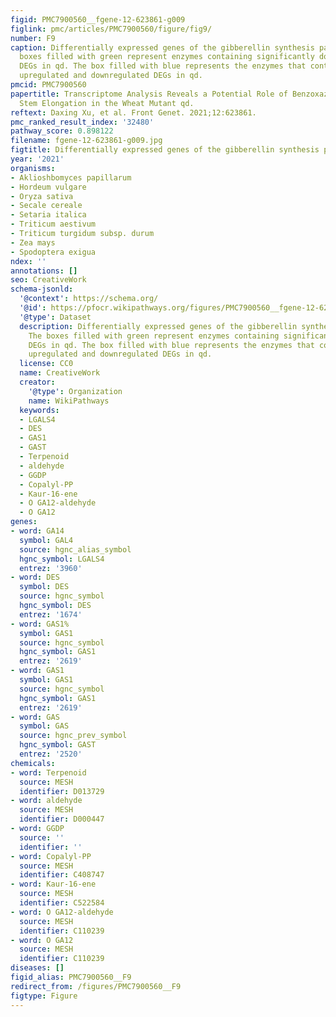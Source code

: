 ```yaml
---
figid: PMC7900560__fgene-12-623861-g009
figlink: pmc/articles/PMC7900560/figure/fig9/
number: F9
caption: Differentially expressed genes of the gibberellin synthesis pathway. The
  boxes filled with green represent enzymes containing significantly downregulated
  DEGs in qd. The box filled with blue represents the enzymes that contained significantly
  upregulated and downregulated DEGs in qd.
pmcid: PMC7900560
papertitle: Transcriptome Analysis Reveals a Potential Role of Benzoxazinoid in Regulating
  Stem Elongation in the Wheat Mutant qd.
reftext: Daxing Xu, et al. Front Genet. 2021;12:623861.
pmc_ranked_result_index: '32480'
pathway_score: 0.898122
filename: fgene-12-623861-g009.jpg
figtitle: Differentially expressed genes of the gibberellin synthesis pathway
year: '2021'
organisms:
- Aklioshbomyces papillarum
- Hordeum vulgare
- Oryza sativa
- Secale cereale
- Setaria italica
- Triticum aestivum
- Triticum turgidum subsp. durum
- Zea mays
- Spodoptera exigua
ndex: ''
annotations: []
seo: CreativeWork
schema-jsonld:
  '@context': https://schema.org/
  '@id': https://pfocr.wikipathways.org/figures/PMC7900560__fgene-12-623861-g009.html
  '@type': Dataset
  description: Differentially expressed genes of the gibberellin synthesis pathway.
    The boxes filled with green represent enzymes containing significantly downregulated
    DEGs in qd. The box filled with blue represents the enzymes that contained significantly
    upregulated and downregulated DEGs in qd.
  license: CC0
  name: CreativeWork
  creator:
    '@type': Organization
    name: WikiPathways
  keywords:
  - LGALS4
  - DES
  - GAS1
  - GAST
  - Terpenoid
  - aldehyde
  - GGDP
  - Copalyl-PP
  - Kaur-16-ene
  - O GA12-aldehyde
  - O GA12
genes:
- word: GA14
  symbol: GAL4
  source: hgnc_alias_symbol
  hgnc_symbol: LGALS4
  entrez: '3960'
- word: DES
  symbol: DES
  source: hgnc_symbol
  hgnc_symbol: DES
  entrez: '1674'
- word: GAS1%
  symbol: GAS1
  source: hgnc_symbol
  hgnc_symbol: GAS1
  entrez: '2619'
- word: GAS1
  symbol: GAS1
  source: hgnc_symbol
  hgnc_symbol: GAS1
  entrez: '2619'
- word: GAS
  symbol: GAS
  source: hgnc_prev_symbol
  hgnc_symbol: GAST
  entrez: '2520'
chemicals:
- word: Terpenoid
  source: MESH
  identifier: D013729
- word: aldehyde
  source: MESH
  identifier: D000447
- word: GGDP
  source: ''
  identifier: ''
- word: Copalyl-PP
  source: MESH
  identifier: C408747
- word: Kaur-16-ene
  source: MESH
  identifier: C522584
- word: O GA12-aldehyde
  source: MESH
  identifier: C110239
- word: O GA12
  source: MESH
  identifier: C110239
diseases: []
figid_alias: PMC7900560__F9
redirect_from: /figures/PMC7900560__F9
figtype: Figure
---
```

